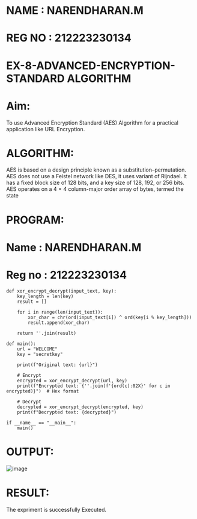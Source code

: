 # NAME : NARENDHARAN.M
# REG NO : 212223230134
# EX-8-ADVANCED-ENCRYPTION-STANDARD ALGORITHM
# Aim:
To use Advanced Encryption Standard (AES) Algorithm for a practical application like URL Encryption.

# ALGORITHM:
AES is based on a design principle known as a substitution–permutation.
AES does not use a Feistel network like DES, it uses variant of Rijndael.
It has a fixed block size of 128 bits, and a key size of 128, 192, or 256 bits.
AES operates on a 4 × 4 column-major order array of bytes, termed the state
# PROGRAM:
# Name : NARENDHARAN.M
# Reg no : 212223230134
```
def xor_encrypt_decrypt(input_text, key):
    key_length = len(key)
    result = []

    for i in range(len(input_text)):
        xor_char = chr(ord(input_text[i]) ^ ord(key[i % key_length]))
        result.append(xor_char)

    return ''.join(result)

def main():
    url = "WELCOME"
    key = "secretkey"

    print(f"Original text: {url}")

    # Encrypt
    encrypted = xor_encrypt_decrypt(url, key)
    print(f"Encrypted text: {''.join(f'{ord(c):02X}' for c in encrypted)}")  # Hex format

    # Decrypt
    decrypted = xor_encrypt_decrypt(encrypted, key)
    print(f"Decrypted text: {decrypted}")

if __name__ == "__main__":
    main()
```

# OUTPUT:

![image](https://github.com/user-attachments/assets/62e2eb89-3727-4dd8-88fd-9e109fe94f96)



# RESULT:

The expriment is successfully Executed.


